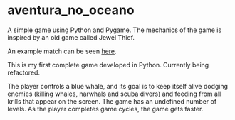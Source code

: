 # aventura_no_oceano
A simple game using Python and Pygame. The mechanics of the game is inspired by an old game called Jewel Thief. 

An example match can be seen <a href = "https://www.youtube.com/watch?v=cumRWPPtDGs">here</a>.

This is my first complete game developed in Python. Currently being refactored.

The player controls a blue whale, and its goal is to keep itself alive dodging enemies 
(killing whales, narwhals and scuba divers) and feeding from all krills that appear on the screen. 
The game has an undefined number of levels. As the player completes game cycles, the game gets faster. 
